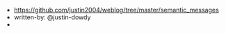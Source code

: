 
- https://github.com/justin2004/weblog/tree/master/semantic_messages
- written-by: @justin-dowdy
- 